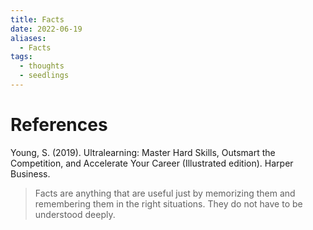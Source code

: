 ```yaml
---
title: Facts
date: 2022-06-19
aliases:
  - Facts
tags:
  - thoughts
  - seedlings
---
```


# References

Young, S. (2019). Ultralearning: Master Hard Skills, Outsmart the Competition, and Accelerate Your Career (Illustrated edition). Harper Business.

>Facts are anything that are useful just by memorizing them and remembering them in the right situations. They do not have to be understood deeply.